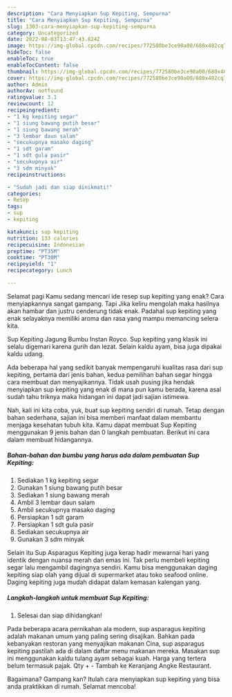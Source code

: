 ```yaml
---
description: "Cara Menyiapkan Sup Kepiting, Sempurna"
title: "Cara Menyiapkan Sup Kepiting, Sempurna"
slug: 1303-cara-menyiapkan-sup-kepiting-sempurna
category: Uncategorized
date: 2022-08-03T13:47:43.824Z
image: https://img-global.cpcdn.com/recipes/772580be3ce90a00/680x482cq70/sup-kepiting-foto-resep-utama.jpg
hideToc: false
enableToc: true
enableTocContent: false
thumbnail: https://img-global.cpcdn.com/recipes/772580be3ce90a00/680x482cq70/sup-kepiting-foto-resep-utama.jpg
cover: https://img-global.cpcdn.com/recipes/772580be3ce90a00/680x482cq70/sup-kepiting-foto-resep-utama.jpg
author: Admin
authorAv: notfound
ratingvalue: 3.1
reviewcount: 12
recipeingredient:
- "1 kg kepiting segar"
- "1 siung bawang putih besar"
- "1 siung bawang merah"
- "3 lembar daun salam"
- "secukupnya masako daging"
- "1 sdt garam"
- "1 sdt gula pasir"
- "secukupnya air"
- "3 sdm minyak"
recipeinstructions:

- "Sudah jadi dan siap dinikmati!"
categories:
- Resep
tags:
- sup
- kepiting

katakunci: sup kepiting 
nutrition: 133 calories
recipecuisine: Indonesian
preptime: "PT35M"
cooktime: "PT30M"
recipeyield: "1"
recipecategory: Lunch

---
```



Selamat pagi Kamu sedang mencari ide resep sup kepiting yang enak? Cara menyiapkannya sangat gampang. Tapi Jika keliru mengolah maka hasilnya akan hambar dan justru cenderung tidak enak. Padahal sup kepiting yang enak selayaknya memiliki aroma dan rasa yang mampu memancing selera kita.


Sup Kepiting Jagung Bumbu Instan Royco. Sup kepiting yang klasik ini selalu digemari karena gurih dan lezat. Selain kaldu ayam, bisa juga dipakai kaldu udang.

Ada beberapa hal yang sedikit banyak mempengaruhi kualitas rasa dari sup kepiting, pertama dari jenis bahan, kedua pemilihan bahan segar hingga cara membuat dan menyajikannya. Tidak usah pusing jika hendak menyiapkan sup kepiting yang enak di mana pun kamu berada, karena asal sudah tahu triknya maka hidangan ini dapat jadi sajian istimewa.


Nah, kali ini kita coba, yuk, buat sup kepiting sendiri di rumah. Tetap dengan bahan sederhana, sajian ini bisa memberi manfaat dalam membantu menjaga kesehatan tubuh kita. Kamu dapat membuat Sup Kepiting menggunakan 9 jenis bahan dan 0 langkah pembuatan. Berikut ini cara dalam membuat hidangannya.

<!--inarticleads1-->

##### Bahan-bahan dan bumbu yang harus ada dalam pembuatan Sup Kepiting:

1. Sediakan 1 kg kepiting segar
1. Gunakan 1 siung bawang putih besar
1. Sediakan 1 siung bawang merah
1. Ambil 3 lembar daun salam
1. Ambil secukupnya masako daging
1. Persiapkan 1 sdt garam
1. Persiapkan 1 sdt gula pasir
1. Sediakan secukupnya air
1. Gunakan 3 sdm minyak


Selain itu Sup Asparagus Kepiting juga kerap hadir mewarnai hari yang identik dengan nuansa merah dan emas ini. Tak perlu membeli kepiting segar lalu mengambil dagingnya sendiri. Kamu bisa menggunakan daging kepiting siap olah yang dijual di supermarket atau toko seafood online. Daging kepiting juga mudah didapat dalam kemasan kalengan yang. 

<!--inarticleads2-->

##### Langkah-langkah untuk membuat Sup Kepiting:


1. Selesai dan siap dihidangkan!

Pada beberapa acara pernikahan ala modern, sup asparagus kepiting adalah makanan umum yang paling sering disajikan. Bahkan pada kebanyakan restoran yang menyajikan makanan Cina, sup asparagus kepiting pastilah ada di dalam daftar menu makanan mereka. Masakan sup ini menggunakan kaldu tulang ayam sebagai kuah. Harga yang tertera belum termasuk pajak. Qty + - Tambah ke Keranjang Angke Restaurant. 

Bagaimana? Gampang kan? Itulah cara menyiapkan sup kepiting yang bisa anda praktikkan di rumah. Selamat mencoba!
